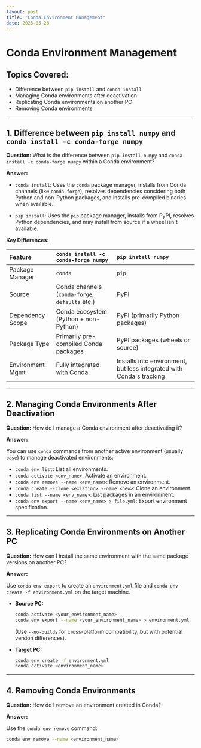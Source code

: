 ```yaml
---
layout: post
title: "Conda Environment Management"
date: 2025-05-26
---
```


# Conda Environment Management



## Topics Covered:

- Difference between `pip install` and `conda install`
- Managing Conda environments after deactivation
- Replicating Conda environments on another PC
- Removing Conda environments

---

## 1. Difference between `pip install numpy` and `conda install -c conda-forge numpy`

**Question:** What is the difference between `pip install numpy` and `conda install -c conda-forge numpy` within a Conda environment?

**Answer:**

*   `conda install`: Uses the `conda` package manager, installs from Conda channels (like `conda-forge`), resolves dependencies considering both Python and non-Python packages, and installs pre-compiled binaries when available.

*   `pip install`: Uses the `pip` package manager, installs from PyPI, resolves Python dependencies, and may install from source if a wheel isn't available.

**Key Differences:**

| Feature             | `conda install -c conda-forge numpy`           | `pip install numpy`                    |
| :------------------ | :--------------------------------------------- | :------------------------------------- |
| Package Manager     | `conda`                                        | `pip`                                  |
| Source              | Conda channels (`conda-forge`, `defaults` etc.) | PyPI                                   |
| Dependency Scope    | Conda ecosystem (Python + non-Python)          | PyPI (primarily Python packages)       |
| Package Type        | Primarily pre-compiled Conda packages          | PyPI packages (wheels or source)       |
| Environment Mgmt  | Fully integrated with Conda                    | Installs into environment, but less integrated with Conda's tracking |

---

## 2. Managing Conda Environments After Deactivation

**Question:** How do I manage a Conda environment after deactivating it?

**Answer:**

You can use `conda` commands from another active environment (usually `base`) to manage deactivated environments:

*   `conda env list`: List all environments.
*   `conda activate <env_name>`: Activate an environment.
*   `conda env remove --name <env_name>`: Remove an environment.
*   `conda create --clone <existing> --name <new>`: Clone an environment.
*   `conda list --name <env_name>`: List packages in an environment.
*   `conda env export --name <env_name> > file.yml`: Export environment specification.

---

## 3. Replicating Conda Environments on Another PC

**Question:** How can I install the same environment with the same package versions on another PC?

**Answer:**

Use `conda env export` to create an `environment.yml` file and `conda env create -f environment.yml` on the target machine.

*   **Source PC:**
    ```bash
    conda activate <your_environment_name>
    conda env export --name <your_environment_name> > environment.yml
    ```
    (Use `--no-builds` for cross-platform compatibility, but with potential version differences).

*   **Target PC:**
    ```bash
    conda env create -f environment.yml
    conda activate <environment_name>
    ```

---

## 4. Removing Conda Environments

**Question:** How do I remove an environment created in Conda?

**Answer:**

Use the `conda env remove` command:

```bash
conda env remove --name <environment_name>